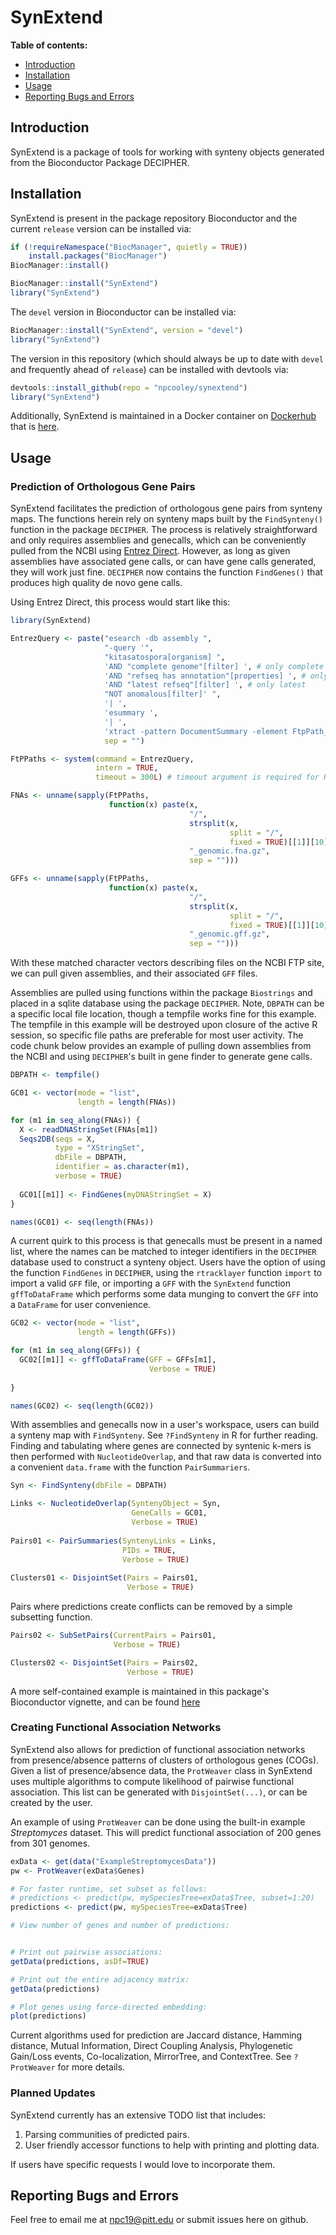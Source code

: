 # SynExtend

**Table of contents:**
- [Introduction](#introduction)
- [Installation](#installation)
- [Usage](#usage)
- [Reporting Bugs and Errors](#Reporting-Bugs-and-Errors)

## Introduction

SynExtend is a package of tools for working with synteny objects generated from the Bioconductor Package DECIPHER.

## Installation

SynExtend is present in the package repository Bioconductor and the current `release` version can be installed via:

```r
if (!requireNamespace("BiocManager", quietly = TRUE))
    install.packages("BiocManager")
BiocManager::install()

BiocManager::install("SynExtend")
library("SynExtend")
```

The `devel` version in Bioconductor can be installed via:

```r
BiocManager::install("SynExtend", version = "devel")
library("SynExtend")
```

The version in this repository (which should always be up to date with `devel` and frequently ahead of `release`) can be installed with devtools via:

```r
devtools::install_github(repo = "npcooley/synextend")
library("SynExtend")
```

Additionally, SynExtend is maintained in a Docker container on [Dockerhub](https://hub.docker.com/repository/docker/npcooley/synextend) that is [here](https://github.com/npcooley/SynContainer).

## Usage

### Prediction of Orthologous Gene Pairs

SynExtend facilitates the prediction of orthologous gene pairs from synteny maps. The functions herein rely on synteny maps built by the `FindSynteny()` function in the package `DECIPHER`. The process is relatively straightforward and only requires assemblies and genecalls, which can be conveniently pulled from the NCBI using [Entrez Direct](https://www.ncbi.nlm.nih.gov/books/NBK179288/). However, as long as given assemblies have associated gene calls, or can have gene calls generated, they will work just fine. `DECIPHER` now contains the function `FindGenes()` that produces high quality de novo gene calls.

Using Entrez Direct, this process would start like this:
```r
library(SynExtend)

EntrezQuery <- paste("esearch -db assembly ",
                     "-query '",
                     "kitasatospora[organism] ",
                     'AND "complete genome"[filter] ', # only complete genomes
                     'AND "refseq has annotation"[properties] ', # only genomes with annotations
                     'AND "latest refseq"[filter] ', # only latest
                     "NOT anomalous[filter]' ",
                     '| ',
                     'esummary ',
                     '| ',
                     'xtract -pattern DocumentSummary -element FtpPath_RefSeq',
                     sep = "")

FtPPaths <- system(command = EntrezQuery,
                   intern = TRUE,
                   timeout = 300L) # timeout argument is required for RStudio only

FNAs <- unname(sapply(FtPPaths,
                      function(x) paste(x,
                                        "/",
                                        strsplit(x,
                                                 split = "/",
                                                 fixed = TRUE)[[1]][10],
                                        "_genomic.fna.gz",
                                        sep = "")))

GFFs <- unname(sapply(FtPPaths,
                      function(x) paste(x,
                                        "/",
                                        strsplit(x,
                                                 split = "/",
                                                 fixed = TRUE)[[1]][10],
                                        "_genomic.gff.gz",
                                        sep = "")))
```

With these matched character vectors describing files on the NCBI FTP site, we can pull given assemblies, and their associated `GFF` files.

Assemblies are pulled using functions within the package `Biostrings` and placed in a sqlite database using the package `DECIPHER`. Note, `DBPATH` can be a specific local file location, though a tempfile works fine for this example. The tempfile in this example will be destroyed upon closure of the active R session, so specific file paths are preferable for most user activity. The code chunk below provides an example of pulling down assemblies from the NCBI and using `DECIPHER`'s built in gene finder to generate gene calls.

```r
DBPATH <- tempfile()

GC01 <- vector(mode = "list",
               length = length(FNAs))

for (m1 in seq_along(FNAs)) {
  X <- readDNAStringSet(FNAs[m1])
  Seqs2DB(seqs = X,
          type = "XStringSet",
          dbFile = DBPATH,
          identifier = as.character(m1),
          verbose = TRUE)
  
  GC01[[m1]] <- FindGenes(myDNAStringSet = X)
}

names(GC01) <- seq(length(FNAs))
```

A current quirk to this process is that genecalls must be present in a named list, where the names can be matched to integer identifiers in the `DECIPHER` database used to construct a synteny object. Users have the option of using the function `FindGenes` in `DECIPHER`, using the `rtracklayer` function `import` to import a valid `GFF` file, or importing a `GFF` with the `SynExtend` function `gffToDataFrame` which performs some data munging to convert the `GFF` into a `DataFrame` for user convenience.

```r
GC02 <- vector(mode = "list",
               length = length(GFFs))

for (m1 in seq_along(GFFs)) {
  GC02[[m1]] <- gffToDataFrame(GFF = GFFs[m1],
                               Verbose = TRUE)
  
}

names(GC02) <- seq(length(GC02))
```

With assemblies and genecalls now in a user's workspace, users can build a synteny map with `FindSynteny`. See `?FindSynteny` in R for further reading. Finding and tabulating where genes are connected by syntenic k-mers is then performed with `NucleotideOverlap`, and that raw data is converted into a convenient `data.frame` with the function `PairSummariers`.

```r
Syn <- FindSynteny(dbFile = DBPATH)

Links <- NucleotideOverlap(SyntenyObject = Syn,
                           GeneCalls = GC01,
                           Verbose = TRUE)
                           
Pairs01 <- PairSummaries(SyntenyLinks = Links,
                         PIDs = TRUE,
                         Verbose = TRUE)
                             
Clusters01 <- DisjointSet(Pairs = Pairs01,
                          Verbose = TRUE)
```

Pairs where predictions create conflicts can be removed by a simple subsetting function.

```r
Pairs02 <- SubSetPairs(CurrentPairs = Pairs01,
                       Verbose = TRUE)

Clusters02 <- DisjointSet(Pairs = Pairs02,
                          Verbose = TRUE)
```


A more self-contained example is maintained in this package's Bioconductor vignette, and can be found [here](https://www.bioconductor.org/packages/release/bioc/html/SynExtend.html)

### Creating Functional Association Networks

SynExtend also allows for prediction of functional association networks from presence/absence patterns of clusters of orthologous genes (COGs). Given a list of presence/absence data, the `ProtWeaver` class in SynExtend uses multiple algorithms to compute likelihood of pairwise functional association. This list can be generated with `DisjointSet(...)`, or can be created by the user. 

An example of using `ProtWeaver` can be done using the built-in example *Streptomyces* dataset. This will predict functional association of 200 genes from 301 genomes. 

```r
exData <- get(data("ExampleStreptomycesData"))
pw <- ProtWeaver(exData$Genes)

# For faster runtime, set subset as follows:
# predictions <- predict(pw, mySpeciesTree=exData$Tree, subset=1:20)
predictions <- predict(pw, mySpeciesTree=exData$Tree)

# View number of genes and number of predictions:


# Print out pairwise associations:
getData(predictions, asDf=TRUE)

# Print out the entire adjacency matrix:
getData(predictions)

# Plot genes using force-directed embedding:
plot(predictions)
```

Current algorithms used for prediction are Jaccard distance, Hamming distance, Mutual Information, Direct Coupling Analysis, Phylogenetic Gain/Loss events, Co-localization, MirrorTree, and ContextTree. See `?ProtWeaver` for more details.

### Planned Updates

SynExtend currently has an extensive TODO list that includes:
1. Parsing communities of predicted pairs.
2. User friendly accessor functions to help with printing and plotting data.

If users have specific requests I would love to incorporate them.

## Reporting Bugs and Errors

Feel free to email me at npc19@pitt.edu or submit issues here on github.
